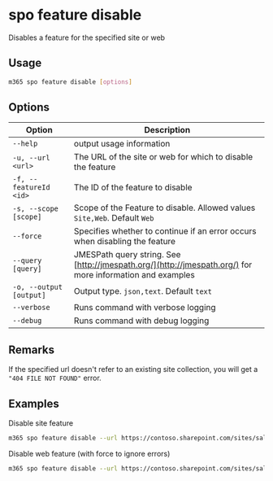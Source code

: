 # spo feature disable

Disables a feature for the specified site or web

## Usage

```sh
m365 spo feature disable [options]
```

## Options

Option|Description
------|-----------
`--help`|output usage information
`-u, --url <url>`|The URL of the site or web for which to disable the feature
`-f, --featureId <id>`|The ID of the feature to disable
`-s, --scope [scope]`|Scope of the Feature to disable. Allowed values `Site,Web`. Default `Web`
`--force`|Specifies whether to continue if an error occurs when disabling the feature
`--query [query]`|JMESPath query string. See [http://jmespath.org/](http://jmespath.org/) for more information and examples
`-o, --output [output]`|Output type. `json,text`. Default `text`
`--verbose`|Runs command with verbose logging
`--debug`|Runs command with debug logging

## Remarks

If the specified url doesn't refer to an existing site collection, you will get a `"404 FILE NOT FOUND"` error.

## Examples

Disable site feature

```sh
m365 spo feature disable --url https://contoso.sharepoint.com/sites/sales --featureId 915c240e-a6cc-49b8-8b2c-0bff8b553ed3 --scope Site
```

Disable web feature (with force to ignore errors)

```sh
m365 spo feature disable --url https://contoso.sharepoint.com/sites/sales --featureId 00bfea71-5932-4f9c-ad71-1557e5751100 --scope Web --force
```
